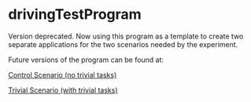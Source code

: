 # drivingTestProgram

Version deprecated. Now using this program as a template to create two separate applications for the two scenarios needed by the experiment.

Future versions of the program can be found at:

[Control Scenario (no trivial tasks)](https://github.com/sf200212345/drivingControlScenario)

[Trivial Scenario (with trivial tasks)](https://github.com/sf200212345/drivingTrivialScenario)
